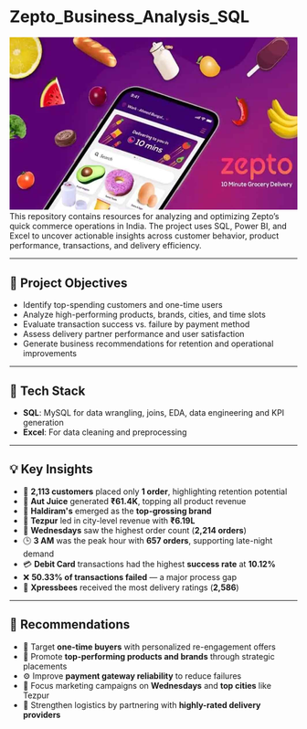 # Zepto_Business_Analysis_SQL
![](https://github.com/Saswati-18/Zepto_Business_Analysis_SQL/blob/main/zepto_pic.jpg)
This repository contains resources for analyzing and optimizing Zepto’s quick commerce operations in India. The project uses SQL, Power BI, and Excel to uncover actionable insights across customer behavior, product performance, transactions, and delivery efficiency.

---

## 🎯 Project Objectives

- Identify top-spending customers and one-time users
- Analyze high-performing products, brands, cities, and time slots
- Evaluate transaction success vs. failure by payment method
- Assess delivery partner performance and user satisfaction
- Generate business recommendations for retention and operational improvements

---

## 🧰 Tech Stack

- **SQL**: MySQL for data wrangling, joins, EDA, data engineering and KPI generation   
- **Excel**: For data cleaning and preprocessing

---

## 💡 Key Insights

- 👥 **2,113 customers** placed only **1 order**, highlighting retention potential  
- 🧃 **Aut Juice** generated **₹61.4K**, topping all product revenue  
- 🍱 **Haldiram's** emerged as the **top-grossing brand**  
- 📍 **Tezpur** led in city-level revenue with **₹6.19L**  
- 📅 **Wednesdays** saw the highest order count (**2,214 orders**)  
- 🕒 **3 AM** was the peak hour with **657 orders**, supporting late-night demand  
- 💳 **Debit Card** transactions had the highest **success rate** at **10.12%**  
- ❌ **50.33% of transactions failed** — a major process gap  
- 🚚 **Xpressbees** received the most delivery ratings (**2,586**)  

---

## 📌 Recommendations

- 🎯 Target **one-time buyers** with personalized re-engagement offers  
- 📢 Promote **top-performing products and brands** through strategic placements  
- ⚙️ Improve **payment gateway reliability** to reduce failures  
- 📍 Focus marketing campaigns on **Wednesdays** and **top cities** like Tezpur  
- 🚚 Strengthen logistics by partnering with **highly-rated delivery providers**


